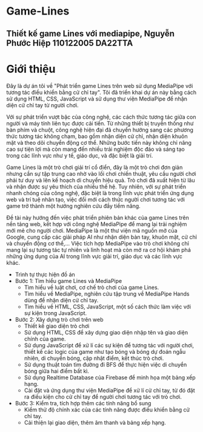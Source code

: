 # Game-Lines
## Thiết kế game Lines với mediapipe, Nguyễn Phước Hiệp 110122005 DA22TTA

# Giới thiệu
Đây là dự án tôi về "Phát triển game Lines trên web sử dụng MediaPipe với tương tác điều khiển bằng cử chỉ tay". Tôi đã triển khai dự án này bằng cách sử dụng HTML, CSS, JavaScript và sử dụng thư viện MediaPipe để nhận diện cử chỉ tay từ người chơi. 

Với sự phát triển vượt bậc của công nghệ, các cách thức tương tác giữa con người và máy tính liên tục được cải tiến. Từ những thiết bị truyền thống như bàn phím và chuột, công nghệ hiện đại đã chuyển hướng sang các phương thức tương tác không chạm, bao gồm nhận diện cử chỉ, nhận diện khuôn mặt và theo dõi chuyển động cơ thể. Những bước tiến này không chỉ nâng cao sự tiện lợi mà còn mang đến nhiều trải nghiệm độc đáo và sáng tạo trong các lĩnh vực như y tế, giáo dục, và đặc biệt là giải trí.

Game Lines là một trò chơi giải trí cổ điển, đây là một trò chơi đơn giản nhưng cần sự tập trung cao nhờ vào lối chơi chiến thuật, yêu cầu người chơi phải tư duy và lên kế hoạch di chuyển hiệu quả. Trò chơi đã xuất hiện từ lâu và nhận được sự yêu thích của nhiều thế hệ. Tuy nhiên, với sự phát triển nhanh chóng của công nghệ, đặc biệt là trong lĩnh vực phát triển ứng dụng web và trí tuệ nhân tạo, việc đổi mới cách thức người chơi tương tác với game trở thành một hướng nghiên cứu đầy tiềm năng.

Đề tài này hướng đến việc phát triển phiên bản khác của game Lines trên nền tảng web, kết hợp với công nghệ MediaPipe để mang lại trải nghiệm mới mẻ cho người chơi. MediaPipe là một thư viện mã nguồn mở của Google, cung cấp các giải pháp AI như nhận diện bàn tay, khuôn mặt, cử chỉ và chuyển động cơ thể,... Việc tích hợp MediaPipe vào trò chơi không chỉ mang lại sự tương tác tự nhiên và linh hoạt mà còn mở ra cơ hội khám phá những ứng dụng của AI trong lĩnh vực giải trí, giáo dục và các lĩnh vực khác.

- Trình tự thực hiện đồ án  
- Bước 1: Tìm hiểu game Lines và MediaPipe  
	- Tìm hiểu về luật chơi, cơ chế trò chơi của game Lines.  
	- Tìm hiểu về MediaPipe, nghiên cứu tập trung về MediaPipe Hands dùng để nhận diện cử chỉ tay.  
	- Tìm hiểu về HTML, CSS, JavaScript, một số cách thức làm việc với sự kiện trong JavaScript.  
- Bước 2: Xây dựng trò chơi trên web  
	- Thiết kế giao diện trò chơi  
	- Sử dụng HTML, CSS để xây dựng giao diện nhập tên và giao diện chính của game.  
	- Sử dụng JavaScript để xử lí các sự kiện để tương tác với người chơi, thiết kế các logic của game như tạo bóng và bóng dự đoán ngẫu nhiên, di chuyển bóng, cập nhật điểm, kết thúc trò chơi.  
	- Sử dụng thuật toán tìm đường đi BFS để thực hiện việc di chuyển bóng giữa hai điểm bất kì.  
	- Sử dụng Realtime Database của Firebase để minh họa một bảng xếp hạng.  
	- Cài đặt và ứng dụng thư viện MediaPipe để xử lí cử chỉ tay, từ đó đặt ra điều kiện cho cử chỉ tay để người chơi tương tác với trò chơi.  
- Bước 3: Kiểm tra, tích hợp thêm các tính năng bổ sung  
	- Kiểm thử độ chính xác của các tính năng được điều khiển bằng cử chỉ tay.  
	- Cải thiện lại giao diện, thêm âm thanh và bảng xếp hạng.  
